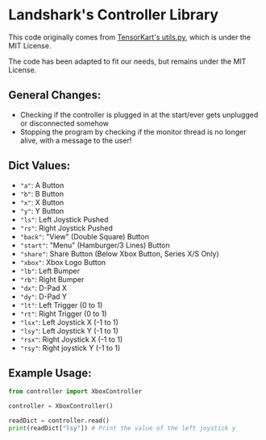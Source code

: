 # Landshark's Controller Library
This code originally comes from [TensorKart's utils.py](https://github.com/kevinhughes27/TensorKart/blob/master/utils.py), which is under the MIT License. 

The code has been adapted to fit our needs, but remains under the MIT License.

## General Changes:
- Checking if the controller is plugged in at the start/ever gets unplugged or disconnected somehow
- Stopping the program by checking if the monitor thread is no longer alive, with a message to the user!

## Dict Values:
- `"a"`: A Button
- `"b"`: B Button
- `"x"`: X Button
- `"y"`: Y Button
- `"ls"`: Left Joystick Pushed
- `"rs"`: Right Joystick Pushed
- `"back"`: "View" (Double Square) Button
- `"start"`: "Menu" (Hamburger/3 Lines) Button
- `"share"`: Share Button (Below Xbox Button, Series X/S Only)
- `"xbox"`: Xbox Logo Button
- `"lb"`: Left Bumper
- `"rb"`: Right Bumper
- `"dx"`: D-Pad X
- `"dy"`: D-Pad Y
- `"lt"`: Left Trigger (0 to 1)
- `"rt"`: Right Trigger (0 to 1)
- `"lsx"`: Left Joystick X (-1 to 1)
- `"lsy"`: Left Joystick Y (-1 to 1)
- `"rsx"`: Right Joystick X (-1 to 1)
- `"rsy"`: Right joystick Y (-1 to 1)


## Example Usage:

```python
from controller import XboxController

controller = XboxController()

readDict = controller.read()
print(readDict["lsy"]) # Print the value of the left joystick y
```
